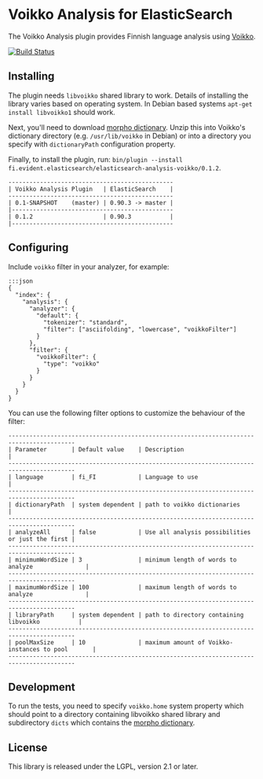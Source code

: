 Voikko Analysis for ElasticSearch
=================================

The Voikko Analysis plugin provides Finnish language analysis using [Voikko](http://voikko.puimula.org/).

[![Build Status](https://drone.io/bitbucket.org/evidentsolutions/elasticsearch-analysis-voikko/status.png)](https://drone.io/bitbucket.org/evidentsolutions/elasticsearch-analysis-voikko/latest)

Installing
----------

The plugin needs `libvoikko` shared library to work. Details of installing the library varies
based on operating system. In Debian based systems `apt-get install libvoikko1` should work.

Next, you'll need to download [morpho dictionary](http://www.puimula.org/htp/testing/voikko-snapshot/dict-morpho.zip).
Unzip this into Voikko's dictionary directory (e.g. `/usr/lib/voikko` in Debian) or into a directory you specify with
`dictionaryPath` configuration property.

Finally, to install the plugin, run: `bin/plugin --install fi.evident.elasticsearch/elasticsearch-analysis-voikko/0.1.2`.

    -----------------------------------------------
    | Voikko Analysis Plugin   | ElasticSearch    |
    -----------------------------------------------
    | 0.1-SNAPSHOT    (master) | 0.90.3 -> master |
    |----------------------------------------------
    | 0.1.2                    | 0.90.3           |
    |----------------------------------------------

Configuring
-----------

Include `voikko` filter in your analyzer, for example:

    :::json
    {
      "index": {
        "analysis": {
          "analyzer": {
            "default": {
              "tokenizer": "standard",
              "filter": ["asciifolding", "lowercase", "voikkoFilter"]
            }
          },
          "filter": {
            "voikkoFilter": {
              "type": "voikko"
            }
          }
        }
      }
    }

You can use the following filter options to customize the behaviour of the filter:

    -----------------------------------------------------------------------------------------
    | Parameter       | Default value    | Description                                      |
    -----------------------------------------------------------------------------------------
    | language        | fi_FI            | Language to use                                  |
    -----------------------------------------------------------------------------------------
    | dictionaryPath  | system dependent | path to voikko dictionaries                      |
    -----------------------------------------------------------------------------------------
    | analyzeAll      | false            | Use all analysis possibilities or just the first |
    -----------------------------------------------------------------------------------------
    | minimumWordSize | 3                | minimum length of words to analyze               |
    -----------------------------------------------------------------------------------------
    | maximumWordSize | 100              | maximum length of words to analyze               |
    -----------------------------------------------------------------------------------------
    | libraryPath     | system dependent | path to directory containing libvoikko           |
    -----------------------------------------------------------------------------------------
    | poolMaxSize     | 10               | maximum amount of Voikko-instances to pool       |
    -----------------------------------------------------------------------------------------

Development
-----------

To run the tests, you need to specify `voikko.home` system property which should point to
a directory containing libvoikko shared library and subdirectory `dicts` which contains
the [morpho dictionary](http://www.puimula.org/htp/testing/voikko-snapshot/dict-morpho.zip).

License
-------

This library is released under the LGPL, version 2.1 or later.
